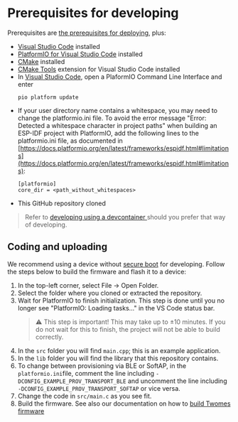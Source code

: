 # Prerequisites for developing

Prerequisites are [the prerequisites for deploying](../deploying/prerequisites.md), plus:

*	[Visual Studio Code](https://code.visualstudio.com/download) installed
*	[PlatformIO for Visual Studio Code](https://platformio.org/install/ide?install=vscode) installed
*	[CMake](https://cmake.org/download/) installed
*	[CMake Tools](https://marketplace.visualstudio.com/items?itemName=ms-vscode.cmake-tools) extension for Visual Studio Code installed
*	In [Visual Studio Code](https://code.visualstudio.com/download), open a PlaformIO Command Line Interface and enter
	```shell
	pio platform update
	```
*	If your user directory name contains a whitespace, you may need to change the platformio.ini file. To avoid the error message "Error: Detected a whitespace character in project paths" when building an ESP-IDF project with PlatformIO, add the following lines to the platformio.ini file, as documented in [https://docs.platformio.org/en/latest/frameworks/espidf.html#limitations](https://docs.platformio.org/en/latest/frameworks/espidf.html#limitations):  
	```
	[platformio]
	core_dir = <path_without_whitespaces>
	```
*	This GitHub repository cloned

> Refer to [developing using a devcontainer ](devcontainer.md) should you prefer that way of developing.


## Coding and uploading
We recommend using a device without [secure boot](../releasing/secure-boot-firmware.md) for developing. Follow the steps below to build the firmware and flash it to a device:

1. In the top-left corner, select File -> Open Folder.
2. Select the folder where you cloned or extracted the repository.
3. Wait for PlatformIO to finish initialization. This step is done until you no longer see "PlatformIO: Loading tasks..." in the VS Code status bar.
	> ⚠️ This step is important! This may take up to ±10 minutes. If you do not wait for this to finish, the project will not be able to build correctly.
4. In the `src` folder you will find `main.cpp`; this is an example application.
5. In the `lib` folder you will find the library that this repository contains.
6. To change between provisioning via BLE or SoftAP, in the `platformio.ini`file, comment the line including `-DCONFIG_EXAMPLE_PROV_TRANSPORT_BLE` and uncomment the line including `-DCONFIG_EXAMPLE_PROV_TRANSPORT_SOFTAP` or vice versa.
7. Change the code in `src/main.c` as you see fit.
8. Build the firmware. See also our documentation on how to [build Twomes firmware](../releasing/building.md)
